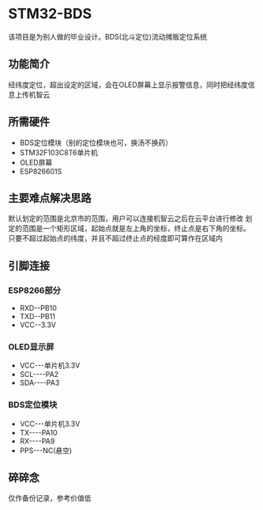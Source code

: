 # STM32-BDS
该项目是为别人做的毕业设计。BDS(北斗定位)流动摊贩定位系统
## 功能简介
经纬度定位，超出设定的区域，会在OLED屏幕上显示报警信息，同时把经纬度信息上传机智云
## 所需硬件
- BDS定位模块（别的定位模块也可，换汤不换药）
- STM32F103C8T6单片机
- OLED屏幕
- ESP826601S
## 主要难点解决思路
默认划定的范围是北京市的范围，用户可以连接机智云之后在云平台进行修改
划定的范围是一个矩形区域，起始点就是左上角的坐标，终止点是右下角的坐标。
只要不超过起始点的纬度，并且不超过终止点的经度即可算作在区域内
## 引脚连接
### ESP8266部分
- RXD--PB10
- TXD--PB11
- VCC--3.3V
### OLED显示屏
- VCC---单片机3.3V
- SCL----PA2
- SDA----PA3
### BDS定位模块
- VCC---单片机3.3V
- TX----PA10
- RX----PA9
- PPS---NC(悬空)
## 碎碎念
仅作备份记录，参考价值低
